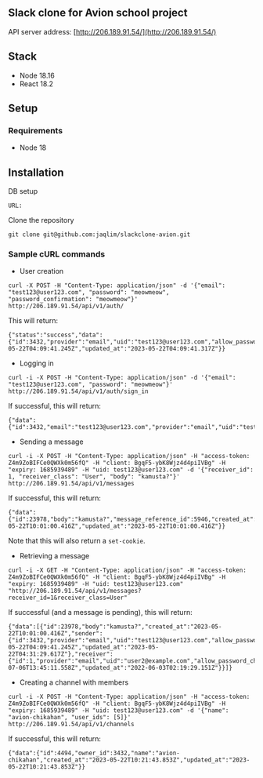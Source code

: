 ## Slack clone for Avion school project
API server address: [http://206.189.91.54/](http://206.189.91.54/)

## Stack
* Node 18.16
* React 18.2


## Setup

### Requirements

* Node 18

## Installation

DB setup

```
URL: 
```

Clone the repository

```
git clone git@github.com:jaqlim/slackclone-avion.git
```


### Sample cURL commands

* User creation
```
curl -X POST -H "Content-Type: application/json" -d '{"email": "test123@user123.com", "password": "meowmeow", "password_confirmation": "meowmeow"}' http://206.189.91.54/api/v1/auth/
```

This will return:
```
{"status":"success","data":{"id":3432,"provider":"email","uid":"test123@user123.com","allow_password_change":false,"name":null,"nickname":null,"image":null,"email":"test123@user123.com","created_at":"2023-05-22T04:09:41.245Z","updated_at":"2023-05-22T04:09:41.317Z"}}
```

* Logging in
```
curl -i -X POST -H "Content-Type: application/json" -d '{"email": "test123@user123.com", "password": "meowmeow"}' http://206.189.91.54/api/v1/auth/sign_in
```

If successful, this will return:
```
{"data":{"id":3432,"email":"test123@user123.com","provider":"email","uid":"test123@user123.com","allow_password_change":false,"name":null,"nickname":null,"image":null}
```

* Sending a message
```
curl -i -X POST -H "Content-Type: application/json" -H "access-token: Z4m9ZoBIFCe0QWXk0m56fQ" -H "client: BgqF5-ybK8Wjz4d4piIVBg" -H "expiry: 1685939489" -H "uid: test123@user123.com" -d '{"receiver_id": 1, "receiver_class": "User", "body": "kamusta?"}' http://206.189.91.54/api/v1/messages
```

If successful, this will return:
```
{"data":{"id":23978,"body":"kamusta?","message_reference_id":5946,"created_at":"2023-05-22T10:01:00.416Z","updated_at":"2023-05-22T10:01:00.416Z"}}
```
Note that this will also return a `set-cookie`.

* Retrieving a message
```
curl -i -X GET -H "Content-Type: application/json" -H "access-token: Z4m9ZoBIFCe0QWXk0m56fQ" -H "client: BgqF5-ybK8Wjz4d4piIVBg" -H "expiry: 1685939489" -H "uid: test123@user123.com" "http://206.189.91.54/api/v1/messages?receiver_id=1&receiver_class=User"

```

If successful (and a message is pending), this will return:
```
{"data":[{"id":23978,"body":"kamusta?","created_at":"2023-05-22T10:01:00.416Z","sender":{"id":3432,"provider":"email","uid":"test123@user123.com","allow_password_change":false,"name":null,"nickname":null,"image":null,"email":"test123@user123.com","created_at":"2023-05-22T04:09:41.245Z","updated_at":"2023-05-22T04:31:29.617Z"},"receiver":{"id":1,"provider":"email","uid":"user2@example.com","allow_password_change":false,"name":null,"nickname":null,"image":null,"email":"user2@example.com","created_at":"2021-07-06T13:45:11.558Z","updated_at":"2022-06-03T02:19:29.151Z"}}]}
```

* Creating a channel with members
```
curl -i -X POST -H "Content-Type: application/json" -H "access-token: Z4m9ZoBIFCe0QWXk0m56fQ" -H "client: BgqF5-ybK8Wjz4d4piIVBg" -H "expiry: 1685939489" -H "uid: test123@user123.com" -d '{"name": "avion-chikahan", "user_ids": [5]}' http://206.189.91.54/api/v1/channels
```

If successful, this will return:
```
{"data":{"id":4494,"owner_id":3432,"name":"avion-chikahan","created_at":"2023-05-22T10:21:43.853Z","updated_at":"2023-05-22T10:21:43.853Z"}}
```
